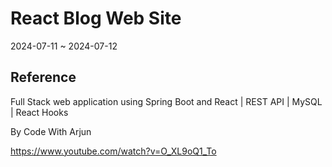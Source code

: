 <h1>React Blog Web Site</h1>

2024-07-11 ~ 2024-07-12

<h2>Reference</h2>
  
Full Stack web application using Spring Boot and React | REST API | MySQL | React Hooks <p>
By Code With Arjun <p>
https://www.youtube.com/watch?v=O_XL9oQ1_To
